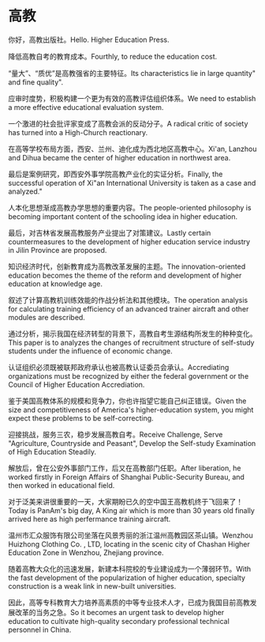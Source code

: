 # 高教

<p><span class="chinese">你好，高教出版社。</span><span class="english">Hello. Higher Education Press.</span></p>

<p><span class="chinese">降低高教自考的教育成本。</span><span class="english">Fourthly, to reduce the education cost.</span></p>

<p><span class="chinese">“量大”、“质优”是高教强省的主要特征。</span><span class="english">Its characteristics lie in large quantity" and fine quality".</span></p>

<p><span class="chinese">应审时度势，积极构建一个更为有效的高教评估组织体系。</span><span class="english">We need to establish a more effective educational evaluation system.</span></p>

<p><span class="chinese">一个激进的社会批评家变成了高教会派的反动分子。</span><span class="english">A radical critic of society has turned into a High-Church reactionary.</span></p>

<p><span class="chinese">在高等学校布局方面，西安、兰州、迪化成为西北地区高教中心。</span><span class="english">Xi'an, Lanzhou and Dihua became the center of higher education in northwest area.</span></p>

<p><span class="chinese">最后是案例研究，即西安外事学院高教产业化的实证分析。</span><span class="english">Finally, the successful operation of Xi"an International University is taken as a case and analyzed."</span></p>

<p><span class="chinese">人本化思想渐成高教办学思想的重要内容。</span><span class="english">The people-oriented philosophy is becoming important content of the schooling idea in higher education.</span></p>

<p><span class="chinese">最后，对吉林省发展高教服务产业提出了对策建议。</span><span class="english">Lastly certain countermeasures to the development of higher education service industry in Jilin Province are proposed.</span></p>

<p><span class="chinese">知识经济时代，创新教育成为高教改革发展的主题。</span><span class="english">The innovation-oriented education becomes the theme of the reform and development of higher education at knowledge age.</span></p>

<p><span class="chinese">叙述了计算高教机训练效能的作战分析法和其他模块。</span><span class="english">The operation analysis for calculating training efficiency of an advanced trainer aircraft and other modules are described.</span></p>

<p><span class="chinese">通过分析，揭示我国在经济转型的背景下，高教自考生源结构所发生的种种变化。</span><span class="english">This paper is to analyzes the changes of recruitment structure of self-study students under the influence of economic change.</span></p>

<p><span class="chinese">认证组织必须既被联邦政府承认也被高教认证委员会承认。</span><span class="english">Accrediating organizations must be recognized by either the federal government or the Council of Higher Education Accrediation.</span></p>

<p><span class="chinese">鉴于美国高教体系的规模和竞争力，你也许指望它能自己纠正错误。</span><span class="english">Given the size and competitiveness of America's higher-education system, you might expect these problems to be self-correcting.</span></p>

<p><span class="chinese">迎接挑战，服务三农，稳步发展高教自考。</span><span class="english">Receive Challenge, Serve "Agriculture, Countryside and Peasant", Develop the Self-study Examination of High Education Steadily.</span></p>

<p><span class="chinese">解放后，曾在公安外事部门工作，后又在高教部门任职。</span><span class="english">After liberation, he worked firstly in Foreign Affairs of Shanghai Public-Security Bureau, and then worked in educational field.</span></p>

<p><span class="chinese">对于泛美来讲很重要的一天，大家期盼已久的空中国王高教机终于飞回来了！</span><span class="english">Today is PanAm's big day, A King air which is more than 30 years old finally arrived here as high perfermance training aircraft.</span></p>

<p><span class="chinese">温州市汇众服饰有限公司坐落在风景秀丽的浙江温州高教园区茶山镇。</span><span class="english">Wenzhou Huizhong Clothing Co. , LTD, locating in the scenic city of Chashan Higher Education Zone in Wenzhou, Zhejiang province.</span></p>

<p><span class="chinese">随着高教大众化的迅速发展，新建本科院校的专业建设成为一个薄弱环节。</span><span class="english">With the fast development of the popularization of higher education, specialty construction is a weak link in new-built universities.</span></p>

<p><span class="chinese">因此，高等专科教育大力培养高素质的中等专业技术人才，已成为我国目前高教发展改革的当务之急。</span><span class="english">So it becomes an urgent task to develop higher education to cultivate high-quality secondary professional technical personnel in China.</span></p>

